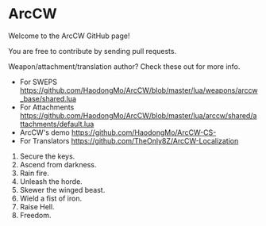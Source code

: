 # ArcCW

Welcome to the ArcCW GitHub page!


You are free to contribute by sending pull requests.

Weapon/attachment/translation author? Check these out for more info.
- For SWEPS https://github.com/HaodongMo/ArcCW/blob/master/lua/weapons/arccw_base/shared.lua
- For Attachments https://github.com/HaodongMo/ArcCW/blob/master/lua/arccw/shared/attachments/default.lua
- ArcCW's demo https://github.com/HaodongMo/ArcCW-CS-
- For Translators https://github.com/TheOnly8Z/ArcCW-Localization


1. Secure the keys.
2. Ascend from darkness.
3. Rain fire.
4. Unleash the horde.
5. Skewer the winged beast.
6. Wield a fist of iron.
7. Raise Hell.
8. Freedom.
